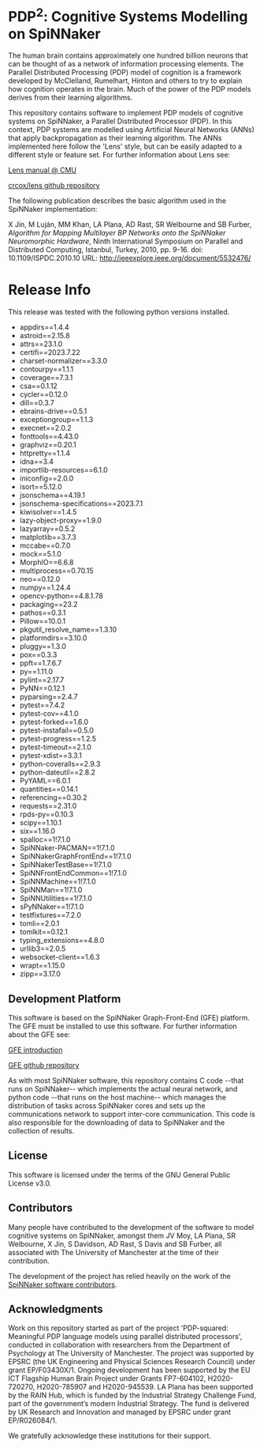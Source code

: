 
PDP<sup>2</sup>: Cognitive Systems Modelling on SpiNNaker
=========================================================

The human brain contains approximately one hundred billion neurons that can be thought of as a network of information processing elements. The Parallel Distributed Processing (PDP) model of cognition is a framework developed by McClelland, Rumelhart, Hinton and others to try to explain how cognition operates in the brain. Much of the power of the PDP models derives from their learning algorithms.

This repository contains software to implement PDP models of cognitive systems on SpiNNaker, a Parallel Distributed Processor (PDP). In this context, PDP systems are modelled using Artificial Neural Networks (ANNs) that apply backpropagation as their learning algorithm. The ANNs implemented here follow the 'Lens' style, but can be easily adapted to a different style or feature set. For further information about Lens see:

[Lens manual @ CMU](https://ni.cmu.edu/~plaut/Lens/Manual)

[crcox/lens github repository](https://github.com/crcox/lens)

The following publication describes the basic algorithm used in the SpiNNaker implementation:

X Jin, M Luján, MM Khan, LA Plana, AD Rast, SR Welbourne and SB Furber, *Algorithm for Mapping Multilayer BP Networks onto the SpiNNaker
Neuromorphic Hardware*, Ninth International Symposium on Parallel and Distributed Computing, Istanbul, Turkey, 2010, pp. 9-16. doi: 10.1109/ISPDC.2010.10 URL: http://ieeexplore.ieee.org/document/5532476/

Release Info
============
This release was tested with the following python versions installed.

- appdirs==1.4.4
- astroid==2.15.8
- attrs==23.1.0
- certifi==2023.7.22
- charset-normalizer==3.3.0
- contourpy==1.1.1
- coverage==7.3.1
- csa==0.1.12
- cycler==0.12.0
- dill==0.3.7
- ebrains-drive==0.5.1
- exceptiongroup==1.1.3
- execnet==2.0.2
- fonttools==4.43.0
- graphviz==0.20.1
- httpretty==1.1.4
- idna==3.4
- importlib-resources==6.1.0
- iniconfig==2.0.0
- isort==5.12.0
- jsonschema==4.19.1
- jsonschema-specifications==2023.7.1
- kiwisolver==1.4.5
- lazy-object-proxy==1.9.0
- lazyarray==0.5.2
- matplotlib==3.7.3
- mccabe==0.7.0
- mock==5.1.0
- MorphIO==6.6.8
- multiprocess==0.70.15
- neo==0.12.0
- numpy==1.24.4
- opencv-python==4.8.1.78
- packaging==23.2
- pathos==0.3.1
- Pillow==10.0.1
- pkgutil_resolve_name==1.3.10
- platformdirs==3.10.0
- pluggy==1.3.0
- pox==0.3.3
- ppft==1.7.6.7
- py==1.11.0
- pylint==2.17.7
- PyNN==0.12.1
- pyparsing==2.4.7
- pytest==7.4.2
- pytest-cov==4.1.0
- pytest-forked==1.6.0
- pytest-instafail==0.5.0
- pytest-progress==1.2.5
- pytest-timeout==2.1.0
- pytest-xdist==3.3.1
- python-coveralls==2.9.3
- python-dateutil==2.8.2
- PyYAML==6.0.1
- quantities==0.14.1
- referencing==0.30.2
- requests==2.31.0
- rpds-py==0.10.3
- scipy==1.10.1
- six==1.16.0
- spalloc==1!7.1.0
- SpiNNaker-PACMAN==1!7.1.0
- SpiNNakerGraphFrontEnd==1!7.1.0
- SpiNNakerTestBase==1!7.1.0
- SpiNNFrontEndCommon==1!7.1.0
- SpiNNMachine==1!7.1.0
- SpiNNMan==1!7.1.0
- SpiNNUtilities==1!7.1.0
- sPyNNaker==1!7.1.0
- testfixtures==7.2.0
- tomli==2.0.1
- tomlkit==0.12.1
- typing_extensions==4.8.0
- urllib3==2.0.5
- websocket-client==1.6.3
- wrapt==1.15.0
- zipp==3.17.0

Development Platform
--------------------

This software is based on the SpiNNaker Graph-Front-End (GFE) platform. The GFE must be installed to use this software. For further information
about the GFE see:

[GFE introduction](http://spinnakermanchester.github.io/graph_front_end/6.0.0/index.html)

[GFE github repository](https://github.com/SpiNNakerManchester/SpiNNakerGraphFrontEnd)

As with most SpiNNaker software, this repository contains C code --that runs on SpiNNaker-- which implements the actual neural network, and python code --that runs on the host machine-- which manages the distribution of tasks across SpiNNaker cores and sets up the communications network to support inter-core communication. This code is also responsible for the downloading of data to SpiNNaker and the collection of results.

License
-------

This software is licensed under the terms of the GNU General Public License v3.0. 

Contributors
------------

Many people have contributed to the development of the software to model cognitive systems on SpiNNaker, amongst them JV Moy, LA Plana, SR Welbourne, X Jin, S Davidson, AD Rast, S Davis and SB Furber, all associated with The University of Manchester at the time of their contribution.

The development of the project has relied heavily on the work of the [SpiNNaker software contributors](http://spinnakermanchester.github.io/common_pages/6.0.0/LicenseAgreement.html#contributors).

Acknowledgments
---------------

Work on this repository started as part of the project 'PDP-squared: Meaningful PDP language models using parallel distributed processors', conducted in collaboration with researchers from the Department of Psychology at The University of Manchester. The project was supported by EPSRC (the UK Engineering and Physical Sciences Research Council) under grant EP/F03430X/1. Ongoing development has been supported by the EU ICT Flagship Human Brain Project under Grants FP7-604102, H2020-720270, H2020-785907 and H2020-945539. LA Plana has been supported by the RAIN Hub, which is funded by the Industrial Strategy Challenge Fund, part of the government’s modern Industrial Strategy. The fund is delivered by UK Research and Innovation and managed by EPSRC under grant EP/R026084/1.

We gratefully acknowledge these institutions for their support.
